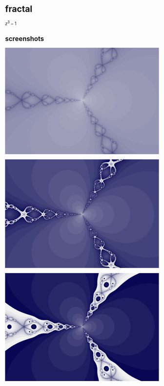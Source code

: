 # fractal

$z^{3}-1$

## screenshots
![Image](./images/1.png)

![Image](./images/2.png)

![Image](./images/3.png)

